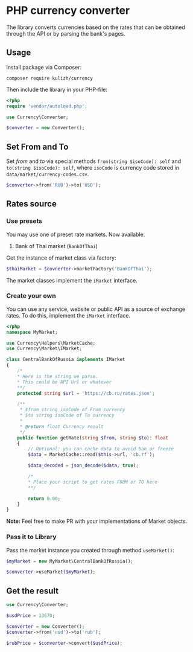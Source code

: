 # PHP currency converter
The library converts currencies based on the rates that can be obtained through the API or by parsing the bank's pages.

## Usage
Install package via Composer:
```
composer require kulizh/currency
```

Then include the library in your PHP-file: 
```php
<?php
require 'vendor/autoload.php';

use Currency\Converter;

$converter = new Converter();
```

## Set From and To 
Set _from_ and _to_ via special methods `from(string $isoCode): self` and `to(string $isoCode): self`, where `isoCode` is currency code stored in `data/market/currency-codes.csv`.

```php
$converter->from('RUB')->to('USD');
```

## Rates source
### Use presets
You may use one of preset rate markets. Now available: 
1. Bank of Thai market (`BankOfThai`)

Get the instance of market class via factory:
```php
$thaiMarket = $covnerter->marketFactory('BankOfThai');
```

The market classes implement the `iMarket` interface.

### Create your own
You can use any service, website or public API as a source of exchange rates. To do this, implement the `iMarket` interface. 

```php
<?php
namespace MyMarket;

use Currency\Helpers\MarketCache;
use Currency\Market\IMarket;

class CentralBankOfRussia implements IMarket
{
    /* 
    * Here is the string we parse.
    * This could be API Url or whatever
    **/
    protected string $url = 'https://cb.ru/rates.json';

    /**
     * $from string isoCode of From currency
     * $to string isoCode of To currency
     * 
     * @return float Currency result
     */
    public function getRate(string $from, string $to): float
    {
        // Optional: you can cache data to avoid ban or freeze
        $data = MarketCache::read($this->url, 'cb.rf');

        $data_decoded = json_decode($data, true);

        /*
        * Place your script to get rates FROM or TO here
        **/

        return 0.00;
    }
}

```

__Note:__ Feel free to make PR with your implementations of Market objects. 

### Pass it to Library
Pass the market instance you created through method `useMarket()`:

```php
$myMarket = new MyMarket\CentralBankOfRussia();

$converter->useMarket($myMarket);
```

## Get the result
```php
use Currency\Converter;

$usdPrice = 13670;

$converter = new Converter();
$converter->from('usd')->to('rub');

$rubPrice = $converter->convert($usdPrice);
```
